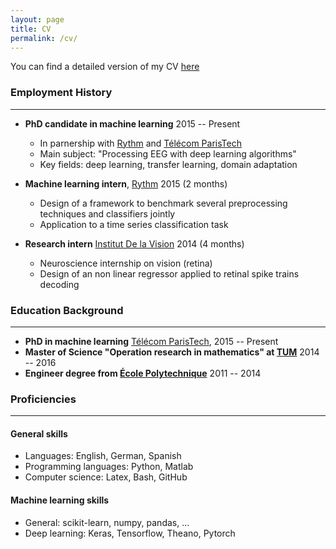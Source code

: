 ```yaml
---
layout: page
title: CV
permalink: /cv/
---
```


You can find a detailed version of my CV <a href="https://drive.google.com/uc?export=download&id=0B3Cth76Gm7pOT1Y3Yk5uQzRCbTg" download="cv_chambon_stanislas">here</a>



### Employment History
---------------------

- **PhD candidate in machine learning** 2015 -- Present
	- In parnership with [Rythm]("https://dreem.com/") and [Télécom ParisTech]("http://www.tsi.telecom-paristech.fr/en/")
	- Main subject: "Processing EEG with deep learning algorithms"
	- Key fields: deep learning, transfer learning, domain adaptation

- **Machine learning intern**, [Rythm]("https://dreem.com/") 2015 (2 months)
	- Design of a framework to benchmark several preprocessing techniques and classifiers jointly
	- Application to a time series classification task
- **Research intern** [Institut De la Vision]("http://www.institut-vision.org/en/") 2014 (4 months)
	- Neuroscience internship on vision (retina)
	- Design of an non linear regressor applied to retinal spike trains decoding


### Education Background
-----------------------

- **PhD in machine learning** [Télécom ParisTech]("http://www.tsi.telecom-paristech.fr/en/"), 2015 -- Present
- **Master of Science "Operation research in mathematics" at [TUM]("https://www.tum.de/en/homepage/")** 2014 -- 2016
- **Engineer degree from [École Polytechnique]("https://www.polytechnique.edu/en")** 2011 -- 2014

### Proficiencies
----------------

#### General skills
- Languages: English, German, Spanish
- Programming languages: Python, Matlab
- Computer science: Latex, Bash, GitHub

#### Machine learning skills
- General: scikit-learn, numpy, pandas, ...
- Deep learning: Keras, Tensorflow, Theano, Pytorch
